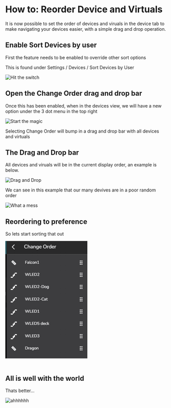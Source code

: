 # How to: Reorder Device and Virtuals

It is now possible to set the order of devices and viruals in the device
tab to make navigating your devices easier, with a simple drag and drop
operation.

## Enable Sort Devices by user

First the feature needs to be enabled to override other sort options

This is found under Settings / Devices / Sort Devices by User

![Hit the switch](/_static/howto/reorder/enable.png)

## Open the Change Order drag and drop bar

Once this has been enabled, when in the devices view, we will have a new
option under the 3 dot menu in the top right

![Start the magic](/_static/howto/reorder/change_order.png)

Selecting Change Order will bump in a drag and drop bar with all devices
and virtuals

## The Drag and Drop bar

All devices and viruals will be in the current display order, an example
is below.

![Drag and Drop](/_static/howto/reorder/dndbump.png)

We can see in this example that our many devives are in a poor random
order

![What a mess](/_static/howto/reorder/before.png)

## Reordering to preference

So lets start sorting that out

<picture>
   <source srcset="../_static/howto/reorder/reorder.gif" type="image/webp">
   <img src="../_static/howto/reorder/reorder.gif" alt="swap it up">
</picture>
<br><br>

## All is well with the world

Thats better\...

<picture>
   <source srcset="../_static/howto/reorder/better.gif" type="image/webp">
   <img src="../_static/howto/reorder/better.gif" alt="ahhhhhh">
</picture>
<br><br>
